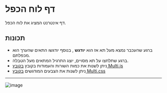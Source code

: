 # דף לוח הכפל
דף אינטרנט המציג את לוח הכפל.

## תכונות
* ברגע שהעכבר נמצא מעל תא אז הוא **יודגש** , בנוסף יודגשו התאים שהערך הוא מכפלתם.
* ברגע שתלחצו על תא מסויים, יוצג התרגיל המתאים מעל הטבלה.
* ניתן לשנות את כמות השורות והעמודות בקובץ [בקובץ Multi.js](https://github.com/ydilmoni/multiplyWebPage/blob/main/Multi.js) 
* ניתן לשנות את הצבעים המודגשים [בקובץ Multi.css](https://github.com/ydilmoni/multiplyWebPage/blob/main/Multy.css)
---
![image](https://github.com/user-attachments/assets/c551740f-580e-4669-ba1f-f8c5a16316cb)
